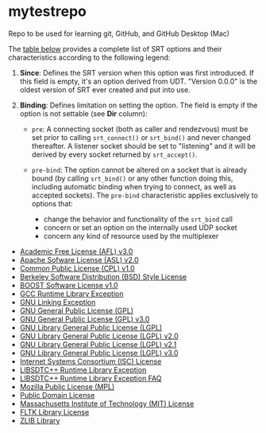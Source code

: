 # mytestrepo
Repo to be used for learning git, GitHub, and GitHub Desktop (Mac)

The [table below](#list-of-options) provides a complete list of SRT options and 
their characteristics according to the following legend:

1. **Since**: Defines the SRT version when this option was first introduced. If this field
is empty, it's an option derived from UDT. "Version 0.0.0" is the oldest version
of SRT ever created and put into use.

2. **Binding**: Defines limitation on setting the option. The field is empty if the option
is not settable (see **Dir** column):

    - `pre`: A connecting socket (both as caller and rendezvous) must be set
prior to calling `srt_connect()` or `srt_bind()` and never changed thereafter.
A listener socket should be set to "listening" and it will be
derived by every socket returned by `srt_accept()`.

    - `pre-bind`: The option cannot be altered on a socket that is already bound (by calling `srt_bind()` or any other function doing this, including automatic binding when trying to connect, as well as accepted sockets). The `pre-bind` characteristic applies exclusively to options that:
      - change the behavior and functionality of the `srt_bind` call
      - concern or set an option on the internally used UDP socket
      - concern any kind of resource used by the multiplexer


- [Academic Free License (AFL) v3.0](https://opensource.org/licenses/AFL-3.0)
- [Apache Sofware License (ASL) v2.0](https://www.apache.org/licenses/LICENSE-2.0)
- [Common Public License (CPL) v1.0](https://opensource.org/licenses/CPL-1.0)
- [Berkeley Software Distribution (BSD) Style License](https://en.wikipedia.org/wiki/BSD_licenses)
- [BOOST Software License v1.0](https://www.boost.org/LICENSE_1_0.txt)
- [GCC Runtime Library Exception](https://www.gnu.org/licenses/gcc-exception-3.1.en.html)
- [GNU Linking Exception](https://en.wikipedia.org/wiki/GPL_linking_exception)
- [GNU General Public License (GPL)](https://www.gnu.org/licenses/licenses.html#GPL)
- [GNU General Public License (GPL) v3.0](https://www.gnu.org/licenses/gpl-3.0.en.html)
- [GNU Library General Public License (LGPL)](https://en.wikipedia.org/wiki/GNU_Library_General_Public_License)
- [GNU Library General Public License (LGPL) v2.0](https://www.gnu.org/licenses/lgpl-2.0.html)
- [GNU Library General Public License (LGPL) v2.1](https://www.gnu.org/licenses/lgpl-2.1.html)
- [GNU Library General Public License (LGPL) v3.0](https://www.gnu.org/licenses/lgpl-3.0.html)
- [Internet Systems Consortium (ISC) License](https://opensource.org/licenses/ISC)
- [LIBSDTC++ Runtime Library Exception](https://gcc.gnu.org/onlinedocs/libstdc++/manual/license.html)
- [LIBSDTC++ Runtime Library Exception FAQ](https://gcc.gnu.org/onlinedocs/libstdc++/faq.html#faq.license.what)
- [Mozilla Public License (MPL)](https://www.mozilla.org/en-US/MPL/)
- [Public Domain License](https://en.wikipedia.org/wiki/Public_domain)
- [Massachusetts Institute of Technology (MIT) License](https://en.wikipedia.org/wiki/MIT_License)
- [FLTK Library License](https://www.fltk.org/doc-1.4/license.html)
- [ZLIB Library](https://www.zlib.net/zlib_license.html)

